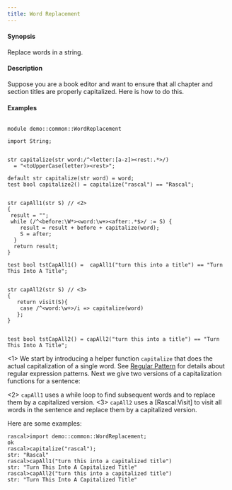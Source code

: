 ```yaml
---
title: Word Replacement
---
```


#### Synopsis

Replace words in a string.

#### Description

Suppose you are a book editor and want to ensure that all chapter
and section titles are properly capitalized. Here is how to do this. 

#### Examples


```rascal 

module demo::common::WordReplacement

import String;


str capitalize(str word:/^<letter:[a-z]><rest:.*>/) 
  = "<toUpperCase(letter)><rest>";

default str capitalize(str word) = word;
test bool capitalize2() = capitalize("rascal") == "Rascal";


str capAll1(str S) // <2>
{
 result = "";
 while (/^<before:\W*><word:\w+><after:.*$>/ := S) { 
    result = result + before + capitalize(word);
    S = after;
  }
  return result;
}

test bool tstCapAll1() =  capAll1("turn this into a title") == "Turn This Into A Title";


str capAll2(str S) // <3>
{
   return visit(S){
   	case /^<word:\w+>/i => capitalize(word)
   };
}


test bool tstCapAll2() = capAll2("turn this into a title") == "Turn This Into A Title";

```

                
<1> We start by introducing a helper function `capitalize` that does the actual capitalization of a single word.
    See [Regular Pattern](../../../Rascal/Patterns/Regular/index.md) for details about regular expression patterns.
    Next we give two versions of a capitalization functions for a sentence:

<2> `capAll1` uses a while loop to find subsequent words and to replace them by a capitalized version.
<3> `capAll2` uses a [Rascal:Visit] to visit all words in the sentence and replace them by a capitalized version.


Here are some examples:


```rascal-shell 
rascal>import demo::common::WordReplacement;
ok
rascal>capitalize("rascal");
str: "Rascal"
rascal>capAll1("turn this into a capitalized title")
str: "Turn This Into A Capitalized Title"
rascal>capAll2("turn this into a capitalized title")
str: "Turn This Into A Capitalized Title"
```


